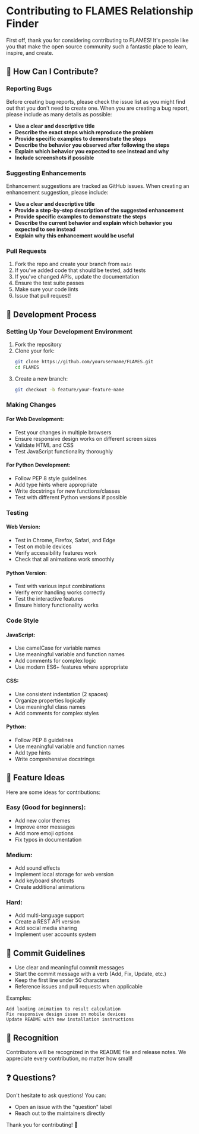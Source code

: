 # Contributing to FLAMES Relationship Finder

First off, thank you for considering contributing to FLAMES! It's people like you that make the open source community such a fantastic place to learn, inspire, and create.

## 🤝 How Can I Contribute?

### Reporting Bugs

Before creating bug reports, please check the issue list as you might find out that you don't need to create one. When you are creating a bug report, please include as many details as possible:

- **Use a clear and descriptive title**
- **Describe the exact steps which reproduce the problem**
- **Provide specific examples to demonstrate the steps**
- **Describe the behavior you observed after following the steps**
- **Explain which behavior you expected to see instead and why**
- **Include screenshots if possible**

### Suggesting Enhancements

Enhancement suggestions are tracked as GitHub issues. When creating an enhancement suggestion, please include:

- **Use a clear and descriptive title**
- **Provide a step-by-step description of the suggested enhancement**
- **Provide specific examples to demonstrate the steps**
- **Describe the current behavior and explain which behavior you expected to see instead**
- **Explain why this enhancement would be useful**

### Pull Requests

1. Fork the repo and create your branch from `main`
2. If you've added code that should be tested, add tests
3. If you've changed APIs, update the documentation
4. Ensure the test suite passes
5. Make sure your code lints
6. Issue that pull request!

## 🎯 Development Process

### Setting Up Your Development Environment

1. Fork the repository
2. Clone your fork:
   ```bash
   git clone https://github.com/yourusername/FLAMES.git
   cd FLAMES
   ```
3. Create a new branch:
   ```bash
   git checkout -b feature/your-feature-name
   ```

### Making Changes

#### For Web Development:
- Test your changes in multiple browsers
- Ensure responsive design works on different screen sizes
- Validate HTML and CSS
- Test JavaScript functionality thoroughly

#### For Python Development:
- Follow PEP 8 style guidelines
- Add type hints where appropriate
- Write docstrings for new functions/classes
- Test with different Python versions if possible

### Testing

#### Web Version:
- Test in Chrome, Firefox, Safari, and Edge
- Test on mobile devices
- Verify accessibility features work
- Check that all animations work smoothly

#### Python Version:
- Test with various input combinations
- Verify error handling works correctly
- Test the interactive features
- Ensure history functionality works

### Code Style

#### JavaScript:
- Use camelCase for variable names
- Use meaningful variable and function names
- Add comments for complex logic
- Use modern ES6+ features where appropriate

#### CSS:
- Use consistent indentation (2 spaces)
- Organize properties logically
- Use meaningful class names
- Add comments for complex styles

#### Python:
- Follow PEP 8 guidelines
- Use meaningful variable and function names
- Add type hints
- Write comprehensive docstrings

## 🚀 Feature Ideas

Here are some ideas for contributions:

### Easy (Good for beginners):
- Add new color themes
- Improve error messages
- Add more emoji options
- Fix typos in documentation

### Medium:
- Add sound effects
- Implement local storage for web version
- Add keyboard shortcuts
- Create additional animations

### Hard:
- Add multi-language support
- Create a REST API version
- Add social media sharing
- Implement user accounts system

## 📝 Commit Guidelines

- Use clear and meaningful commit messages
- Start the commit message with a verb (Add, Fix, Update, etc.)
- Keep the first line under 50 characters
- Reference issues and pull requests when applicable

Examples:
```
Add loading animation to result calculation
Fix responsive design issue on mobile devices
Update README with new installation instructions
```

## 🎉 Recognition

Contributors will be recognized in the README file and release notes. We appreciate every contribution, no matter how small!

## ❓ Questions?

Don't hesitate to ask questions! You can:
- Open an issue with the "question" label
- Reach out to the maintainers directly

Thank you for contributing! 🌟
